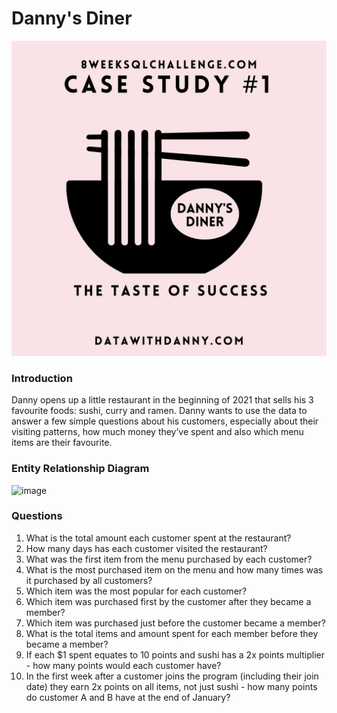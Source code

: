 # Danny's Diner
![image](Intro.jpg)
### Introduction
Danny opens up a little restaurant in the beginning of 2021 that sells his 3 favourite foods: sushi, curry and ramen.
Danny wants to use the data to answer a few simple questions about his customers, especially about their visiting patterns, how much money they’ve spent and also which menu items are their favourite.

### Entity Relationship Diagram

![image](https://github.com/johnnychan0706/Dannys-Diner/blob/878a2aec8b4b1ff9faf40a7fe99e370886502c90/Entity%20Relationship%20Diagram.jpg)

### Questions
1) What is the total amount each customer spent at the restaurant?
2) How many days has each customer visited the restaurant?
3) What was the first item from the menu purchased by each customer?
4) What is the most purchased item on the menu and how many times was it purchased by all customers?
5) Which item was the most popular for each customer?
6) Which item was purchased first by the customer after they became a member?
7) Which item was purchased just before the customer became a member?
8) What is the total items and amount spent for each member before they became a member?
9) If each $1 spent equates to 10 points and sushi has a 2x points multiplier - how many points would each customer have?
10) In the first week after a customer joins the program (including their join date) they earn 2x points on all items, not just sushi - how many points do customer A and B have at the end of January?
